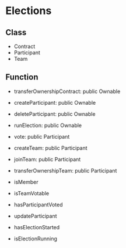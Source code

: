 # Elections

## Class

- Contract
- Participant
- Team

## Function

- transferOwnershipContract: public Ownable
- createParticipant: public Ownable
- deleteParticipant: public Ownable
- runElection: public Ownable

- vote: public Participant
- createTeam: public Participant
- joinTeam: public Participant

- transferOwnershipTeam: public Participant

- isMember
- isTeamVotable
- hasParticipantVoted
- updateParticipant
- hasElectionStarted
- isElectionRunning

